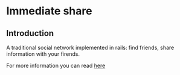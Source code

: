 # Immediate share

## Introduction

A traditional social network implemented in rails: find friends, share information with your firends.

For more information you can read [here](http://enoblog.herokuapp.com/articles/10)
